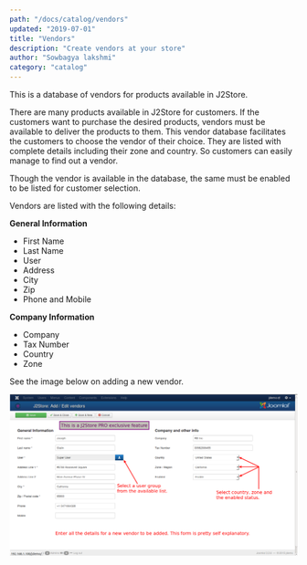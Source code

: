 ```yaml
---
path: "/docs/catalog/vendors"
updated: "2019-07-01"
title: "Vendors"
description: "Create vendors at your store"
author: "Sowbagya lakshmi"
category: "catalog"
---
```


This is a database of vendors for products available in J2Store.

There are many products available in J2Store for customers. If the customers want to purchase the desired products, vendors must be available to deliver the products to them. This vendor database facilitates the customers to choose the vendor of their choice. They are listed with complete details including their zone and country. So customers can easily manage to find out a vendor.

Though the vendor is available in the database, the same must be enabled to be listed for customer selection.

Vendors are listed with the following details:

**General Information**

- First Name
- Last Name
- User
- Address
- City
- Zip
- Phone and Mobile

**Company Information**

- Company
- Tax Number
- Country
- Zone

See the image below on adding a new vendor.

![Vendors](../../images/catalog/vendors/vendor_add_new.png)


